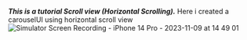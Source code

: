 ***This is a tutorial Scroll view (Horizontal Scrolling).***
Here i created a carouselUI using horizontal scroll view 
![Simulator Screen Recording - iPhone 14 Pro - 2023-11-09 at 14 49 01](https://github.com/zahidhasan1/Tut2_SwiftUIScrollView_CaroselUI/assets/44901196/d1eda707-7147-4d00-8624-62a682035dd0)
